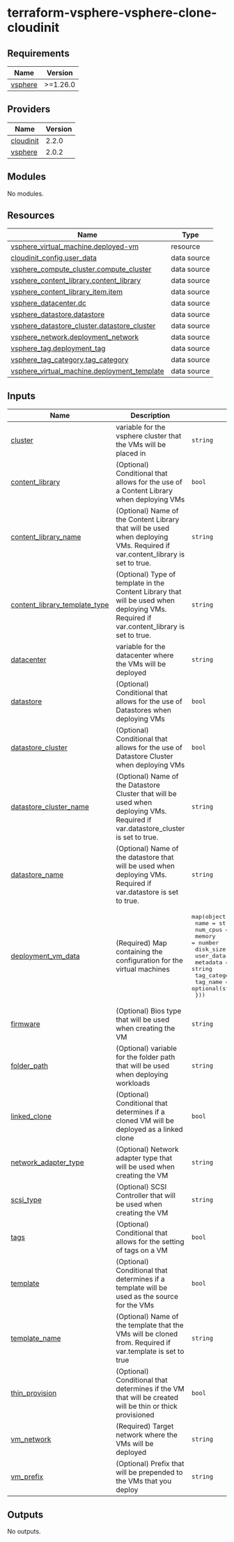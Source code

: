 # terraform-vsphere-vsphere-clone-cloudinit

<!-- BEGINNING OF PRE-COMMIT-TERRAFORM DOCS HOOK -->
## Requirements

| Name | Version |
|------|---------|
| <a name="requirement_vsphere"></a> [vsphere](#requirement\_vsphere) | >=1.26.0 |

## Providers

| Name | Version |
|------|---------|
| <a name="provider_cloudinit"></a> [cloudinit](#provider\_cloudinit) | 2.2.0 |
| <a name="provider_vsphere"></a> [vsphere](#provider\_vsphere) | 2.0.2 |

## Modules

No modules.

## Resources

| Name | Type |
|------|------|
| [vsphere_virtual_machine.deployed-vm](https://registry.terraform.io/providers/hashicorp/vsphere/latest/docs/resources/virtual_machine) | resource |
| [cloudinit_config.user_data](https://registry.terraform.io/providers/hashicorp/cloudinit/latest/docs/data-sources/config) | data source |
| [vsphere_compute_cluster.compute_cluster](https://registry.terraform.io/providers/hashicorp/vsphere/latest/docs/data-sources/compute_cluster) | data source |
| [vsphere_content_library.content_library](https://registry.terraform.io/providers/hashicorp/vsphere/latest/docs/data-sources/content_library) | data source |
| [vsphere_content_library_item.item](https://registry.terraform.io/providers/hashicorp/vsphere/latest/docs/data-sources/content_library_item) | data source |
| [vsphere_datacenter.dc](https://registry.terraform.io/providers/hashicorp/vsphere/latest/docs/data-sources/datacenter) | data source |
| [vsphere_datastore.datastore](https://registry.terraform.io/providers/hashicorp/vsphere/latest/docs/data-sources/datastore) | data source |
| [vsphere_datastore_cluster.datastore_cluster](https://registry.terraform.io/providers/hashicorp/vsphere/latest/docs/data-sources/datastore_cluster) | data source |
| [vsphere_network.deployment_network](https://registry.terraform.io/providers/hashicorp/vsphere/latest/docs/data-sources/network) | data source |
| [vsphere_tag.deployment_tag](https://registry.terraform.io/providers/hashicorp/vsphere/latest/docs/data-sources/tag) | data source |
| [vsphere_tag_category.tag_category](https://registry.terraform.io/providers/hashicorp/vsphere/latest/docs/data-sources/tag_category) | data source |
| [vsphere_virtual_machine.deployment_template](https://registry.terraform.io/providers/hashicorp/vsphere/latest/docs/data-sources/virtual_machine) | data source |

## Inputs

| Name | Description | Type | Default | Required |
|------|-------------|------|---------|:--------:|
| <a name="input_cluster"></a> [cluster](#input\_cluster) | variable for the vsphere cluster that the VMs will be placed in | `string` | n/a | yes |
| <a name="input_content_library"></a> [content\_library](#input\_content\_library) | (Optional) Conditional that allows for the use of a Content Library when deploying VMs | `bool` | `false` | no |
| <a name="input_content_library_name"></a> [content\_library\_name](#input\_content\_library\_name) | (Optional) Name of the Content Library that will be used when deploying VMs. Required if var.content\_library is set to true. | `string` | `""` | no |
| <a name="input_content_library_template_type"></a> [content\_library\_template\_type](#input\_content\_library\_template\_type) | (Optional) Type of template in the Content Library that will be used when deploying VMs. Required if var.content\_library is set to true. | `string` | `""` | no |
| <a name="input_datacenter"></a> [datacenter](#input\_datacenter) | variable for the datacenter where the VMs will be deployed | `string` | n/a | yes |
| <a name="input_datastore"></a> [datastore](#input\_datastore) | (Optional) Conditional that allows for the use of Datastores when deploying VMs | `bool` | `true` | no |
| <a name="input_datastore_cluster"></a> [datastore\_cluster](#input\_datastore\_cluster) | (Optional) Conditional that allows for the use of Datastore Cluster when deploying VMs | `bool` | `false` | no |
| <a name="input_datastore_cluster_name"></a> [datastore\_cluster\_name](#input\_datastore\_cluster\_name) | (Optional) Name of the Datastore Cluster that will be used when deploying VMs. Required if var.datastore\_cluster is set to true. | `string` | `""` | no |
| <a name="input_datastore_name"></a> [datastore\_name](#input\_datastore\_name) | (Optional) Name of the datastore that will be used when deploying VMs. Required if var.datastore is set to true. | `string` | `""` | no |
| <a name="input_deployment_vm_data"></a> [deployment\_vm\_data](#input\_deployment\_vm\_data) | (Required) Map containing the configuration for the virtual machines | <pre>map(object({<br>    name         = string<br>    num_cpus     = number<br>    memory       = number<br>    disk_size    = number<br>    user_data    = string<br>    metadata     = string<br>    tag_category = optional(string)<br>    tag_name     = optional(string)<br>  }))</pre> | n/a | yes |
| <a name="input_firmware"></a> [firmware](#input\_firmware) | (Optional) Bios type that will be used when creating the VM | `string` | `""` | no |
| <a name="input_folder_path"></a> [folder\_path](#input\_folder\_path) | (Optional) variable for the folder path that will be used when deploying workloads | `string` | `""` | no |
| <a name="input_linked_clone"></a> [linked\_clone](#input\_linked\_clone) | (Optional) Conditional that determines if a cloned VM will be deployed as a linked clone | `bool` | `false` | no |
| <a name="input_network_adapter_type"></a> [network\_adapter\_type](#input\_network\_adapter\_type) | (Optional) Network adapter type  that will be used when creating the VM | `string` | `""` | no |
| <a name="input_scsi_type"></a> [scsi\_type](#input\_scsi\_type) | (Optional) SCSI Controller that will be used when creating the VM | `string` | `""` | no |
| <a name="input_tags"></a> [tags](#input\_tags) | (Optional) Conditional that allows for the setting of tags on a VM | `bool` | `false` | no |
| <a name="input_template"></a> [template](#input\_template) | (Optional) Conditional that determines if a template will be used as the source for the VMs | `bool` | `true` | no |
| <a name="input_template_name"></a> [template\_name](#input\_template\_name) | (Optional) Name of the template that the VMs will be cloned from. Required if var.template is set to true | `string` | `""` | no |
| <a name="input_thin_provision"></a> [thin\_provision](#input\_thin\_provision) | (Optional) Conditional that determines if  the VM that will be created will be thin or thick provisioned | `bool` | `true` | no |
| <a name="input_vm_network"></a> [vm\_network](#input\_vm\_network) | (Required) Target network where the VMs will be deployed | `string` | n/a | yes |
| <a name="input_vm_prefix"></a> [vm\_prefix](#input\_vm\_prefix) | (Optional) Prefix that will be prepended to the VMs that you deploy | `string` | `""` | no |

## Outputs

No outputs.
<!-- END OF PRE-COMMIT-TERRAFORM DOCS HOOK -->
